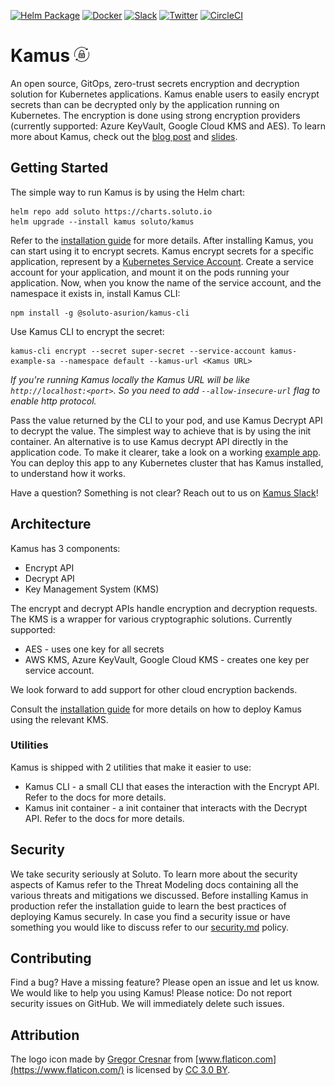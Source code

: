 [![Helm Package](https://img.shields.io/badge/helm-latest-blue.svg)](https://hub.helm.sh/charts/soluto/kamus) 
[![Docker](https://img.shields.io/badge/dockerhub-latest-blue.svg)](https://hub.docker.com/r/soluto/kamus)
[![Slack](https://img.shields.io/badge/slack-kamus-orange.svg)](https://join.slack.com/t/k8s-kamus/shared_invite/enQtNTQwMjc2MzIxMTM3LTgyYTcwMTUxZjJhN2JiMTljMjNmOTBmYjEyNWNmZTRiNjVhNTUyYjMwZDQ0YWQ3Y2FmMTBlODA5MzFlYjYyNWE)
[![Twitter](https://img.shields.io/twitter/follow/solutoeng.svg?label=Follow&style=popout)](https://twitter.com/intent/tweet?text=Checkout%20Kamus%20secret%20encryption%20for%20Kubernetes&url=https://github.com/Soluto/kamus&via=SolutoEng&hashtags=kubernetes,devops,devsecops) [![CircleCI](https://circleci.com/gh/Soluto/kamus.svg?style=svg)](https://circleci.com/gh/Soluto/kamus)
# Kamus ![logo](images/logo.png)  
An open source, GitOps, zero-trust secrets encryption and decryption solution for Kubernetes applications.
Kamus enable users to easily encrypt secrets than can be decrypted only by the application running on Kubernetes.
The encryption is done using strong encryption providers (currently supported: Azure KeyVault, Google Cloud KMS and AES).
To learn more about Kamus, check out the [blog post](https://blog.solutotlv.com/can-kubernetes-keep-a-secret?utm_source=github) and [slides](https://www.slideshare.net/SolutoTLV/can-kubernetes-keep-a-secret).
## Getting Started

The simple way to run Kamus is by using the Helm chart:
```
helm repo add soluto https://charts.soluto.io
helm upgrade --install kamus soluto/kamus
```
Refer to the [installation guide](./docs/install.md) for more details.
After installing Kamus, you can start using it to encrypt secrets.
Kamus encrypt secrets for a specific application, represent by a [Kubernetes Service Account](https://kubernetes.io/docs/tasks/configure-pod-container/configure-service-account).
Create a service account for your application, and mount it on the pods running your application.
Now, when you know the name of the service account, and the namespace it exists in, install Kamus CLI:
```
npm install -g @soluto-asurion/kamus-cli
```
Use Kamus CLI to encrypt the secret:
```
kamus-cli encrypt --secret super-secret --service-account kamus-example-sa --namespace default --kamus-url <Kamus URL>
```
*If you're running Kamus locally the Kamus URL will be like `http://localhost:<port>`. So you need to add `--allow-insecure-url` flag to enable http protocol.*

Pass the value returned by the CLI to your pod, and use Kamus Decrypt API to decrypt the value.
The simplest way to achieve that is by using the init container.
An alternative is to use Kamus decrypt API directly in the application code.
To make it clearer, take a look on a working [example app](example/README.md).
You can deploy this app to any Kubernetes cluster that has Kamus installed, to understand how it works.

Have a question? Something is not clear? Reach out to us on [Kamus Slack](https://join.slack.com/t/k8s-kamus/shared_invite/enQtNTQwMjc2MzIxMTM3LTgyYTcwMTUxZjJhN2JiMTljMjNmOTBmYjEyNWNmZTRiNjVhNTUyYjMwZDQ0YWQ3Y2FmMTBlODA5MzFlYjYyNWE)!

## Architecture
Kamus has 3 components:
* Encrypt API
* Decrypt API
* Key Management System (KMS)

The encrypt and decrypt APIs handle encryption and decryption requests.
The KMS is a wrapper for various cryptographic solutions. Currently supported:
* AES - uses one key for all secrets
* AWS KMS, Azure KeyVault, Google Cloud KMS - creates one key per service account.

We look forward to add support for other cloud encryption backends.


Consult the [installation guide](docs/install.md) for more details on how to deploy Kamus using the relevant KMS.

### Utilities
Kamus is shipped with 2 utilities that make it easier to use:
* Kamus CLI - a small CLI that eases the interaction with the Encrypt API. Refer to the docs for more details.
* Kamus init container - a init container that interacts with the Decrypt API. Refer to the docs for more details.

## Security
We take security seriously at Soluto.
To learn more about the security aspects of Kamus refer to the Threat Modeling docs containing all the various threats and mitigations we discussed.
Before installing Kamus in production refer the installation guide to learn the best practices of deploying Kamus securely.
In case you find a security issue or have something you would like to discuss refer to our [security.md](security.md) policy.

## Contributing
Find a bug? Have a missing feature? Please open an issue and let us know.
We would like to help you using Kamus!
Please notice: Do not report security issues on GitHub.
We will immediately delete such issues.

## Attribution
The logo icon made by [Gregor Cresnar](https://www.flaticon.com/authors/gregor-cresnar) from [www.flaticon.com](https://www.flaticon.com/) is licensed by [CC 3.0 BY](http://creativecommons.org/licenses/by/3.0/).
